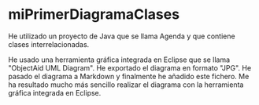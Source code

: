 # miPrimerDiagramaClases
He utilizado un proyecto de Java que se llama Agenda y que contiene clases interrelacionadas.

He usado una herramienta gráfica integrada en Eclipse que se llama "ObjectAid UML Diagram".
He exportado el diagrama en formato "JPG".
He pasado el diagrama a Markdown y finalmente he añadido este fichero.
Me ha resultado mucho más sencillo realizar el diagrama con la herramienta gráfica integrada en Eclipse.
